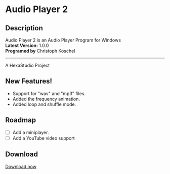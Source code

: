 # Audio Player 2

## Description
Audio Player 2 is an Audio Player Program for Windows\
**Latest Version:** 1.0.0\
**Programed by** Christoph Koschel

-----------------
A HexaStudio Project 

## New Features!

  - Support for "wav" and "mp3" files.
  - Added the frequency animation.
  - Added loop and shuffle mode.

## Roadmap
 
 - [ ] Add a miniplayer.
 - [ ] Add a YouTube video support

## Download
[Download now](https://hexa-studio.de)
